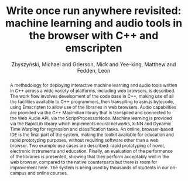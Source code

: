 --- 
  title: "Write once run anywhere revisited: machine learning and audio tools in the browser with C++ and emscripten" 
  abstract: "A methodology for deploying interactive machine learning and audio tools written in C++ across a wide variety of platforms, including web browsers, is described. The work flow involves development of the code base in C++, making use of all the facilities available to C++ programmers, then transpiling to asm.js bytecode, using Emscripten to allow use of the libraries in web browsers. Audio capabilities are provided via the C++ Maximilian library that is transpiled and connected to the Web Audio API, via the ScriptProcessorNode. Machine learning is provided via the RapidLib library which implements neural networks, k-NN and Dynamic Time Warping for regression and classification tasks. An online, browser-based IDE is the final part of the system, making the toolkit available for education and rapid prototyping purposes, without requiring software other than a web browser. Two example use cases are described: rapid prototyping of novel, electronic instruments and education. Finally, an evaluation of the performance of the libraries is presented, showing that they perform acceptably well in the web browser, compared to the native counterparts but there is room for improvement here. The system is being used by thousands of students in our on-campus and online courses." 
  address: "London" 
  author: "Zbyszyński, Michael and Grierson, Mick and Yee-king, Matthew and Fedden, Leon" 
  booktitle: "Proceedings of the International Web Audio Conference" 
  editor: "Zbyszyński, Michael and Grierson, Mick and Yee-king, Matthew and Fedden, Leon" 
  month: "Proceedings of the International Web Audio Conference"
  pages: "1--5" 
  publisher: "Queen Mary University of London" 
  series: "WAC '17"
  type: "Paper"  
  year: "2017" 
  id: "2017_18" 
  tags: year2017 
---